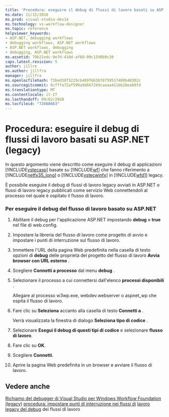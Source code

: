 ```yaml
---
title: 'Procedura: eseguire il debug di flussi di lavoro basati su ASP.NET (legacy) | Microsoft Docs'
ms.date: 11/15/2016
ms.prod: visual-studio-dev14
ms.technology: vs-workflow-designer
ms.topic: reference
helpviewer_keywords:
- ASP.NET, debugging workflows
- debugging workflows, ASP.NET workflows
- ASP.NET workflows, debugging
- debugging, ASP.NET workflows
ms.assetid: 79b21edc-9e7d-410d-af68-09c1598b9c30
caps.latest.revision: 5
author: jillre
ms.author: jillfra
manager: jillfra
ms.openlocfilehash: f3bed38f5229cb489f663878759517480b48302c
ms.sourcegitcommit: 6cfffa72af599a9d667249caaaa411bb28ea69fd
ms.translationtype: MT
ms.contentlocale: it-IT
ms.lasthandoff: 09/02/2020
ms.locfileid: "72668663"
---
```

# <a name="how-to-debug-aspnet-based-workflows-legacy"></a>Procedura: eseguire il debug di flussi di lavoro basati su ASP.NET (legacy)
In questo argomento viene descritto come eseguire il debug di applicazioni [!INCLUDE[vstecasp](../includes/vstecasp-md.md)] basate su [!INCLUDE[wf](../includes/wf-md.md)] che fanno riferimento a [!INCLUDE[netfx35_long](../includes/netfx35-long-md.md)] o [!INCLUDE[vstecwinfx](../includes/vstecwinfx-md.md)] in [!INCLUDE[wfd1](../includes/wfd1-md.md)] legacy.

 È possibile eseguire il debug di flussi di lavoro legacy avviati in ASP.NET o flussi di lavoro legacy pubblicati come servizio Web connettendoli al processo nel quale è ospitato il flusso di lavoro.

### <a name="to-debug-an-aspnet-based-workflow"></a>Per eseguire il debug del flusso di lavoro basato su ASP.NET

1. Abilitare il debug per l'applicazione ASP.NET impostando **debug = true** nel file di web.config.

2. Impostare la libreria del flusso di lavoro come progetto di avvio e impostare i punti di interruzione sul flusso di lavoro.

3. Immettere l'URL della pagina Web predefinita nella casella di testo opzioni di **debug** delle proprietà del progetto del flusso di lavoro **Avvia browser con URL esterno** .

4. Scegliere **Connetti a processo** dal menu **debug** .

5. Selezionare il processo a cui connettersi dall'elenco **processi disponibili** .

     Allegare al processo w3wp.exe, webdev.webserver o aspnet_wp che ospita il flusso di lavoro.

6. Fare clic su **Seleziona** accanto alla casella di testo **Connetti a** .

     Verrà visualizzata la finestra di dialogo **Seleziona tipo di codice** .

7. Selezionare **Esegui il debug di questi tipi di codice** e selezionare **flusso di lavoro**.

8. Fare clic su **OK**.

9. Scegliere **Connetti**.

10. Aprire la pagina Web predefinita in un browser e avviare il flusso di lavoro.

## <a name="see-also"></a>Vedere anche
 [Richiamo del debugger di Visual Studio per Windows Workflow Foundation (legacy)](../workflow-designer/invoking-the-visual-studio-debugger-for-windows-workflow-foundation-legacy.md) [procedura: impostare punti di interruzione nei flussi di](../workflow-designer/how-to-set-breakpoints-in-workflows-legacy.md) [lavoro legacy del debug](../workflow-designer/debugging-legacy-workflows.md) dei flussi di lavoro